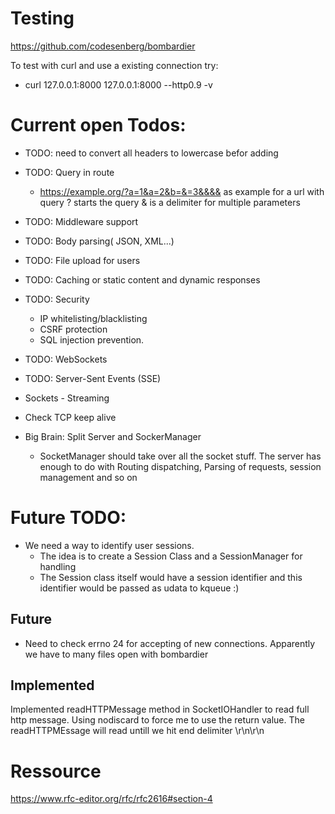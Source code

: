 # Testing
https://github.com/codesenberg/bombardier

To test with curl and use a existing connection try:
- curl 127.0.0.1:8000 127.0.0.1:8000 --http0.9 -v

# Current open Todos:
- TODO: need to convert all headers to lowercase befor adding
- TODO: Query in route
  - https://example.org/?a=1&a=2&b=&=3&&&& as example for a url with query ? starts the query & is a delimiter for multiple parameters
- TODO: Middleware support
- TODO: Body parsing( JSON, XML...)
- TODO: File upload for users
- TODO: Caching or static content and dynamic responses
- TODO: Security
  - IP whitelisting/blacklisting
  - CSRF protection
  - SQL injection prevention.
- TODO: WebSockets
- TODO: Server-Sent Events (SSE)

- Sockets - Streaming
- Check TCP keep alive
- Big Brain: Split Server and SockerManager
  - SocketManager should take over all the socket stuff. The server has enough to do with Routing dispatching, Parsing of requests, session management and so on

# Future TODO:
- We need a way to identify user sessions.
  - The idea is to create a Session Class and a SessionManager for handling
  - The Session class itself would have a session identifier and this identifier would be passed as udata to kqueue :)


## Future
- Need to check errno 24 for accepting of new connections. Apparently we have to many files open with bombardier


## Implemented
Implemented readHTTPMessage method in SocketIOHandler to read full http message.
Using nodiscard to force me to use the return value.
The readHTTPMEssage will read untill we hit end delimiter \r\n\r\n



# Ressource
https://www.rfc-editor.org/rfc/rfc2616#section-4

